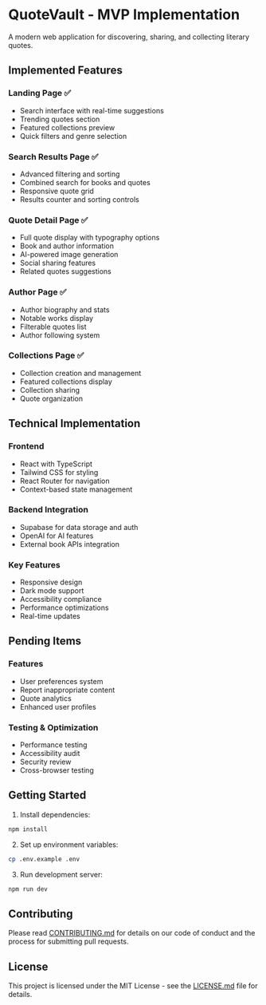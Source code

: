 # QuoteVault - MVP Implementation

A modern web application for discovering, sharing, and collecting literary quotes.

## Implemented Features

### Landing Page ✅
- Search interface with real-time suggestions
- Trending quotes section
- Featured collections preview
- Quick filters and genre selection

### Search Results Page ✅
- Advanced filtering and sorting
- Combined search for books and quotes
- Responsive quote grid
- Results counter and sorting controls

### Quote Detail Page ✅
- Full quote display with typography options
- Book and author information
- AI-powered image generation
- Social sharing features
- Related quotes suggestions

### Author Page ✅
- Author biography and stats
- Notable works display
- Filterable quotes list
- Author following system

### Collections Page ✅
- Collection creation and management
- Featured collections display
- Collection sharing
- Quote organization

## Technical Implementation

### Frontend
- React with TypeScript
- Tailwind CSS for styling
- React Router for navigation
- Context-based state management

### Backend Integration
- Supabase for data storage and auth
- OpenAI for AI features
- External book APIs integration

### Key Features
- Responsive design
- Dark mode support
- Accessibility compliance
- Performance optimizations
- Real-time updates

## Pending Items

### Features
- User preferences system
- Report inappropriate content
- Quote analytics
- Enhanced user profiles

### Testing & Optimization
- Performance testing
- Accessibility audit
- Security review
- Cross-browser testing

## Getting Started

1. Install dependencies:
```bash
npm install
```

2. Set up environment variables:
```bash
cp .env.example .env
```

3. Run development server:
```bash
npm run dev
```

## Contributing

Please read [CONTRIBUTING.md](CONTRIBUTING.md) for details on our code of conduct and the process for submitting pull requests.

## License

This project is licensed under the MIT License - see the [LICENSE.md](LICENSE.md) file for details.